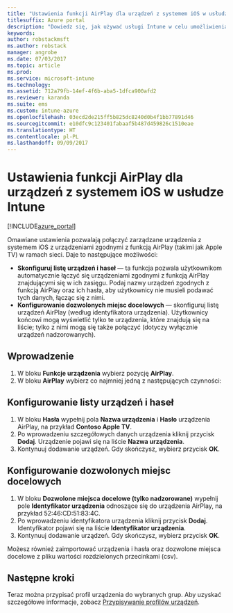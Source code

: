 ```yaml
---
title: "Ustawienia funkcji AirPlay dla urządzeń z systemem iOS w usłudze Intune"
titlesuffix: Azure portal
description: "Dowiedz się, jak używać usługi Intune w celu umożliwienia automatycznego łączenia urządzeń z systemem iOS z urządzeniami zgodnymi z funkcją AirPlay."
keywords: 
author: robstackmsft
ms.author: robstack
manager: angrobe
ms.date: 07/03/2017
ms.topic: article
ms.prod: 
ms.service: microsoft-intune
ms.technology: 
ms.assetid: 712a79fb-14ef-4f6b-aba5-1dfca900afd2
ms.reviewer: karanda
ms.suite: ems
ms.custom: intune-azure
ms.openlocfilehash: 03ecd2de215ff5b825dc8240d0b4f1bb77891d46
ms.sourcegitcommit: e10dfc9c123401fabaaf5b487d459826c1510eae
ms.translationtype: HT
ms.contentlocale: pl-PL
ms.lasthandoff: 09/09/2017
---
```

# <a name="intune-airplay-settings-for-ios-devices"></a>Ustawienia funkcji AirPlay dla urządzeń z systemem iOS w usłudze Intune

[!INCLUDE[azure_portal](./includes/azure_portal.md)]

Omawiane ustawienia pozwalają połączyć zarządzane urządzenia z systemem iOS z urządzeniami zgodnymi z funkcją AirPlay (takimi jak Apple TV) w ramach sieci.
Daje to następujące możliwości:

- **Skonfiguruj listę urządzeń i haseł** — ta funkcja pozwala użytkownikom automatycznie łączyć się urządzeniami zgodnymi z funkcją AirPlay znajdującymi się w ich zasięgu. Podaj nazwy urządzeń zgodnych z funkcją AirPlay oraz ich hasła, aby użytkownicy nie musieli podawać tych danych, łącząc się z nimi.
- **Konfigurowanie dozwolonych miejsc docelowych** — skonfiguruj listę urządzeń AirPlay (według identyfikatora urządzenia). Użytkownicy końcowi mogą wyświetlić tylko te urządzenia, które znajdują się na liście; tylko z nimi mogą się także połączyć (dotyczy wyłącznie urządzeń nadzorowanych).

## <a name="get-started"></a>Wprowadzenie

1. W bloku **Funkcje urządzenia** wybierz pozycję **AirPlay**.
2. W bloku **AirPlay** wybierz co najmniej jedną z następujących czynności:

## <a name="configure-a-device-and-password-list"></a>Konfigurowanie listy urządzeń i haseł

1. W bloku **Hasła** wypełnij pola **Nazwa urządzenia** i **Hasło** urządzenia AirPlay, na przykład **Contoso Apple TV**.
2. Po wprowadzeniu szczegółowych danych urządzenia kliknij przycisk **Dodaj**. Urządzenie pojawi się na liście **Nazwa urządzenia**.
3. Kontynuuj dodawanie urządzeń. Gdy skończysz, wybierz przycisk **OK**.


## <a name="configure-allowed-destinations"></a>Konfigurowanie dozwolonych miejsc docelowych

1. W bloku **Dozwolone miejsca docelowe (tylko nadzorowane)** wypełnij pole **Identyfikator urządzenia** odnoszące się do urządzenia AirPlay, na przykład 52:46:CD:51:83:4C.
2. Po wprowadzeniu identyfikatora urządzenia kliknij przycisk **Dodaj**. Identyfikator pojawi się na liście **Identyfikator urządzenia**.
3. Kontynuuj dodawanie urządzeń. Gdy skończysz, wybierz przycisk **OK**.

Możesz również zaimportować urządzenia i hasła oraz dozwolone miejsca docelowe z pliku wartości rozdzielonych przecinkami (csv).


## <a name="next-steps"></a>Następne kroki

Teraz można przypisać profil urządzenia do wybranych grup. Aby uzyskać szczegółowe informacje, zobacz [Przypisywanie profilów urządzeń](device-profile-assign.md).

